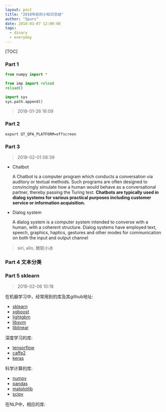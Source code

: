 ```yaml
---
layout: post
title: "2018年前的小知识总结"
author: "Spurs"
date: 2018-03-07 12:00:00
tags:
  - dinary
  - everyday
---
```


[TOC]

### Part 1

```python
from numpy import *
```

```python
from imp import reload
reload()
```

```python
import sys
sys.path.append()
```

> 2018-01-26 16:09

### Part 2

```shell
export QT_QPA_PLATFORM=offscreen
```



### Part 3

> 2018-02-01 08:39

- Chatbot

  A Chatbot is a computer program which conducts a conversation via auditory or textual methods. Such programs are often designed to convincingly simulate how a human would behave as a conversational partner, thereby passing the Turing test. **Chatbots are typically used in dialog systems for various practical purposes including customer service or information acquisition.**

- Dialog system

  A dialog system is a computer system intended to converse with a human, with a coherent structure. Dialog systems have employed text, speech, graphics, haptics, gestures and other modes for communication on both the input and output channel

> siri, allo, 微软小冰

### Part 4 文本分类

### Part 5 sklearn

> 2018-02-06 10:18

在机器学习中，经常用到的库及其github地址:

- [sklearn](https://github.com/scikit-learn/scikit-learn)
- [xgboost](https://github.com/dmlc/xgboost)
- [lightgbm](https://github.com/Microsoft/LightGBM)
- [libsvm](https://github.com/arnaudsj/libsvm)
- [liblinear](https://github.com/cjlin1/liblinear)

深度学习的库:

- [tensorflow](https://github.com/tensorflow/tensorflow)
- [caffe2](https://github.com/caffe2/caffe2)
- [keras](https://github.com/keras-team/keras)

科学计算的库:

- [numpy](https://github.com/numpy/numpy)
- [pandas](https://github.com/pandas-dev/pandas)
- [matplotlib](https://github.com/matplotlib/matplotlib)
- [scipy](https://github.com/scipy/scipy)

在NLP中，相应的库: